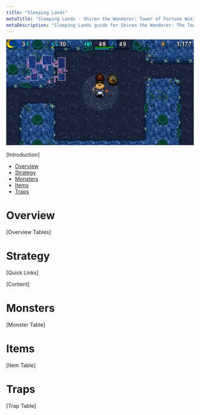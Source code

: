 ```yaml
---
title: "Sleeping Lands"
metaTitle: "Sleeping Lands - Shiren the Wanderer: Tower of Fortune Wiki"
metaDescription: "Sleeping Lands guide for Shiren the Wanderer: The Tower of Fortune and the Dice of Fate."
---
```

<div class="pageTopImage screenshot">
  <img src="../images/overworld/sleeping_lands.jpg"/>
</div>

[Introduction]

<ul class="quickLinksUL">
  <li><a href="#overview">Overview</a></li>
  <li><a href="#strategy">Strategy</a></li>
  <li><a href="#monsters">Monsters</a></li>
  <li><a href="#items">Items</a></li>
  <li><a href="#traps">Traps</a></li>
</ul>

# Overview

[Overview Tables]

# Strategy

[Quick Links]

[Content]

# Monsters

[Monster Table]

# Items

[Item Table]

# Traps

[Trap Table]
